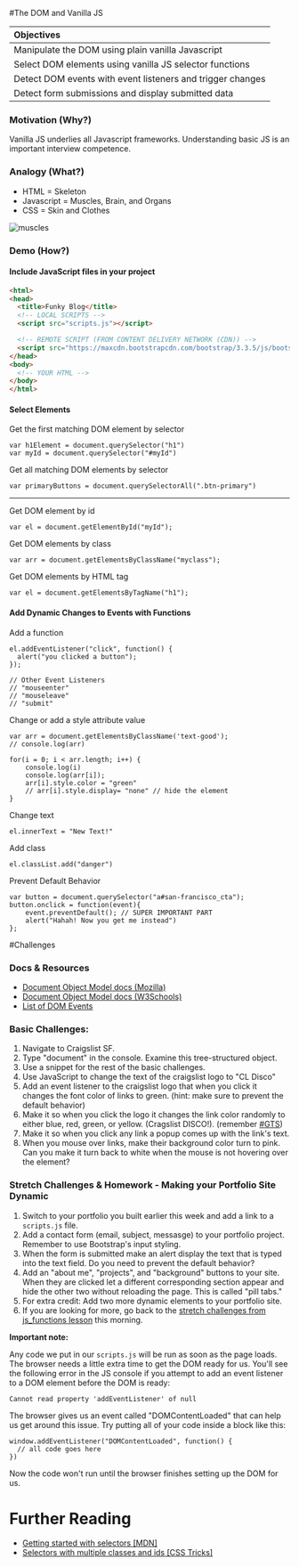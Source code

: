 #The DOM and Vanilla JS

| Objectives |
| :--- |
| Manipulate the DOM using plain vanilla Javascript |
| Select DOM elements using vanilla JS selector functions |
| Detect DOM events with event listeners and trigger changes |
| Detect form submissions and display submitted data |

### Motivation (Why?)

Vanilla JS underlies all Javascript frameworks. Understanding basic JS is an important interview competence.

### Analogy (What?)

* HTML = Skeleton
* Javascript = Muscles, Brain, and Organs
* CSS = Skin and Clothes

![muscles](https://github.com/sf-wdi-19-20/modules/blob/master/w1_d4_2_dom_vanilla_js/muscles.jpg?raw=true)

### Demo (How?)

#### Include JavaScript files in your project

```HTML
<html>
<head>
  <title>Funky Blog</title>
  <!-- LOCAL SCRIPTS -->
  <script src="scripts.js"></script>

  <!-- REMOTE SCRIPT (FROM CONTENT DELIVERY NETWORK (CDN)) -->
  <script src="https://maxcdn.bootstrapcdn.com/bootstrap/3.3.5/js/bootstrap.min.js"></script>
</head>
<body>
  <!-- YOUR HTML -->
</body>
</html>
```

#### Select Elements

Get the first matching DOM element by selector
```
var h1Element = document.querySelector("h1")
var myId = document.querySelector("#myId")
```

Get all matching DOM elements by selector
```
var primaryButtons = document.querySelectorAll(".btn-primary")
```

--------------------------------------------------------

Get DOM element by id
```
var el = document.getElementById("myId");
```

Get DOM elements by class
```
var arr = document.getElementsByClassName("myclass");
```

Get DOM elements by HTML tag
```
var el = document.getElementsByTagName("h1");
```

#### Add Dynamic Changes to Events with Functions
Add a function
```
el.addEventListener("click", function() {
  alert("you clicked a button");
});

// Other Event Listeners
// "mouseenter"
// "mouseleave"
// "submit"
```

Change or add a style attribute value
```JS
var arr = document.getElementsByClassName('text-good');
// console.log(arr)

for(i = 0; i < arr.length; i++) {
    console.log(i)
    console.log(arr[i]);
    arr[i].style.color = "green"
    // arr[i].style.display= "none" // hide the element
}
```

Change text
```
el.innerText = "New Text!"
```

Add class
```
el.classList.add("danger")
```

Prevent Default Behavior
```
var button = document.querySelector("a#san-francisco_cta");
button.onclick = function(event){
    event.preventDefault(); // SUPER IMPORTANT PART
    alert("Hahah! Now you get me instead")
};
```

#Challenges

### Docs & Resources

* [Document Object Model docs (Mozilla)](https://developer.mozilla.org/en-US/docs/Web/API/document)
* [Document Object Model docs (W3Schools)](http://www.w3schools.com/jsref/dom_obj_document.asp)
* [List of DOM Events](https://developer.mozilla.org/en-US/docs/Web/Events)

### Basic Challenges:
1. Navigate to Craigslist SF.
2. Type "document" in the console. Examine this tree-structured object.
3. Use a snippet for the rest of the basic challenges.
4. Use JavaScript to change the text of the craigslist logo to "CL Disco"
5. Add an event listener to the craigslist logo that when you click it changes the font color of links to green. (hint: make sure to prevent the default behavior)
6. Make it so when you click the logo it changes the link color randomly to either blue, red, green, or yellow. (Cragslist DISCO!). (remember [#GTS](https://www.google.com/search?q=return+a+random+array+element+javascript&oq=return+a+random+array+element+javascript&aqs=chrome..69i57j0.13214j0j1&sourceid=chrome&es_sm=91&ie=UTF-8))
7. Make it so when you click any link a popup comes up with the link's text.
8. When you mouse over links, make their background color turn to pink. Can you make it turn back to white when the mouse is not hovering over the element?

### Stretch Challenges & Homework - Making your Portfolio Site Dynamic

1. Switch to your portfolio you built earlier this week and add a link to a `scripts.js` file.
2. Add a contact form (email, subject, messasge) to your portfolio project. Remember to use Bootstrap's input styling.
3. When the form is submitted make an alert display the text that is typed into the text field. Do you need to prevent the default behavior?
4. Add an "about me", "projects", and "background" buttons to your site. When they are clicked let a different corresponding section appear and hide the other two without reloading the page. This is called "pill tabs."
5. For extra credit: Add two more dynamic elements to your portfolio site.
6. If you are looking for more, go back to the [stretch challenges from js_functions lesson](../w1_d4_1_js_functions#stretch-challenges) this morning.

**Important note:**

Any code we put in our `scripts.js` will be run as soon as the page loads. The browser needs a little extra time to get the DOM ready for us. You'll see the following error in the JS console if you attempt to add an event listener to a DOM element before the DOM is ready:

    Cannot read property 'addEventListener' of null

The browser gives us an event called "DOMContentLoaded" that can help us get around this issue. Try putting all of your code inside a block like this:

    window.addEventListener("DOMContentLoaded", function() {
      // all code goes here
    })

Now the code won't run until the browser finishes setting up the DOM for us.

# Further Reading

  * [Getting started with selectors [MDN]](https://developer.mozilla.org/en-US/docs/Web/Guide/CSS/Getting_started/Selectors)
  * [Selectors with multiple classes and ids [CSS Tricks]](https://css-tricks.com/multiple-class-id-selectors/)
